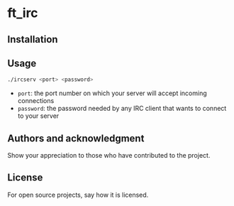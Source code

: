 # ft_irc

## Installation

## Usage

```sh
./ircserv <port> <password>
```

- `port`: the port number on which your server will accept incoming connections
- `password`: the password needed by any IRC client that wants to connect to your server

## Authors and acknowledgment
Show your appreciation to those who have contributed to the project.

## License
For open source projects, say how it is licensed.
